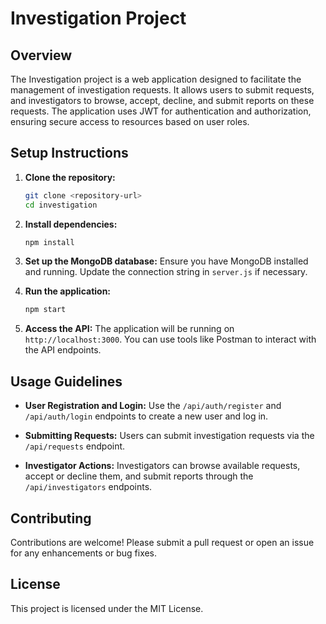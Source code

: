 # Investigation Project

## Overview
The Investigation project is a web application designed to facilitate the management of investigation requests. It allows users to submit requests, and investigators to browse, accept, decline, and submit reports on these requests. The application uses JWT for authentication and authorization, ensuring secure access to resources based on user roles.

## Setup Instructions
1. **Clone the repository:**
   ```bash
   git clone <repository-url>
   cd investigation
   ```

2. **Install dependencies:**
   ```bash
   npm install
   ```

3. **Set up the MongoDB database:**
   Ensure you have MongoDB installed and running. Update the connection string in `server.js` if necessary.

4. **Run the application:**
   ```bash
   npm start
   ```

5. **Access the API:**
   The application will be running on `http://localhost:3000`. You can use tools like Postman to interact with the API endpoints.

## Usage Guidelines
- **User Registration and Login:**
  Use the `/api/auth/register` and `/api/auth/login` endpoints to create a new user and log in.

- **Submitting Requests:**
  Users can submit investigation requests via the `/api/requests` endpoint.

- **Investigator Actions:**
  Investigators can browse available requests, accept or decline them, and submit reports through the `/api/investigators` endpoints.

## Contributing
Contributions are welcome! Please submit a pull request or open an issue for any enhancements or bug fixes.

## License
This project is licensed under the MIT License.